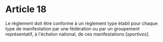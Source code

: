 # Article 18

Le règlement doit être conforme à un règlement type établi pour chaque type de manifestation par une fédération ou par un groupement représentatif, à l'échelon national, de ces manifestations [*sportives*].
